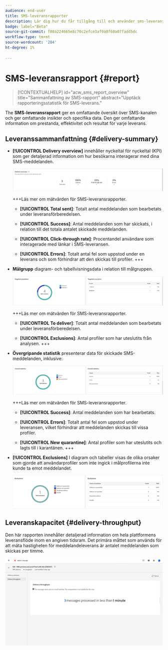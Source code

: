 ```yaml
---
audience: end-user
title: SMS-leveransrapporter
description: Lär dig hur du får tillgång till och använder sms-leveransrapporter
badge: label="Beta"
source-git-commit: f80a224665e8c70c2efce3af9a8f60a07fadd5dc
workflow-type: tm+mt
source-wordcount: '284'
ht-degree: 1%

---
```


# SMS-leveransrapport {#report}

>[!CONTEXTUALHELP]
>id="acw_sms_report_overview"
>title="Sammanfattning av SMS-rapport"
>abstract="Upptäck rapporteringsstatistik för SMS-leverans."

The **SMS-leveransrapport** ger en omfattande översikt över SMS-kanalen och ger omfattande insikter och specifika data. Den ger omfattande information om prestanda, effektivitet och resultat för varje leverans.

## Leveranssammanfattning {#delivery-summary}

* **[!UICONTROL Delivery overview]** innehåller nyckeltal för nyckeltal (KPI) som ger detaljerad information om hur besökarna interagerar med dina SMS-meddelanden.

  ![](assets/reporting_sms_3.png)

  +++Läs mer om mätvärden för SMS-leveransrapporter.

   * **[!UICONTROL Total sent]**: Totalt antal meddelanden som bearbetats under leveransförberedelsen.

   * **[!UICONTROL Success]**: Antal meddelanden som har skickats, i relation till det totala antalet skickade meddelanden.

   * **[!UICONTROL Click-through rate]**: Procentandel användare som interagerade med länkar i SMS-leveransen.

   * **[!UICONTROL Errors]**: Totalt antal fel som uppstod under en leverans och som förhindrar att den skickas till profiler.
+++

* **Målgrupp** diagram- och tabellvisningsdata i relation till målgruppen.

  ![](assets/reporting_sms_4.png)

  +++Läs mer om mätvärden för SMS-leveransrapporter.

   * **[!UICONTROL To deliver]**: Totalt antal meddelanden som bearbetats under leveransförberedelsen.

   * **[!UICONTROL Exclusions]**: Antal profiler som har uteslutits från analysen.
+++


* **Övergripande statistik** presenterar data för skickade SMS-meddelanden, inklusive:

  ![](assets/reporting_sms_5.png)

  +++Läs mer om mätvärden för SMS-leveransrapporter.

   * **[!UICONTROL Success]**: Antal meddelanden som har bearbetats.

   * **[!UICONTROL Errors]**: Totalt antal fel som uppstod under leveransen, vilket förhindrar att meddelanden skickas till vissa profiler.

   * **[!UICONTROL New quarantine]**: Antal profiler som har uteslutits och lagts till i karantänen.
+++

* **[!UICONTROL Exclusions]** I diagram och tabeller visas de olika orsaker som gjorde att användarprofiler som inte ingick i målprofilerna inte kunde ta emot meddelandet.

  ![](assets/reporting_sms_6.png)

## Leveranskapacitet {#delivery-throughput}

Den här rapporten innehåller detaljerad information om hela plattformens leveransflöde inom en angiven tidsram. Det primära måttet som används för att mäta hastigheten för meddelandeleverans är antalet meddelanden som skickas per timme.

![](assets/reporting_sms_2.png)

